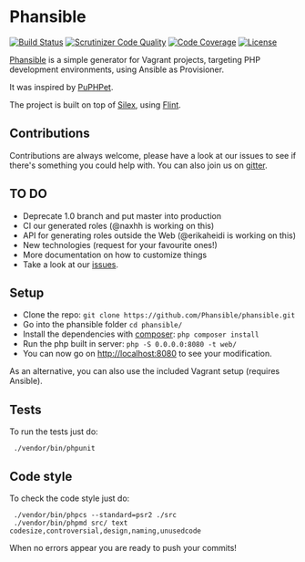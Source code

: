 # Phansible
[![Build Status](https://img.shields.io/travis/phansible/phansible/master.svg?style=flat-square)](https://travis-ci.org/phansible/phansible)
[![Scrutinizer Code Quality](https://img.shields.io/scrutinizer/g/phansible/phansible/master.svg?style=flat-square)](https://scrutinizer-ci.com/g/phansible/phansible/?branch=master)
[![Code Coverage](https://img.shields.io/scrutinizer/coverage/g/phansible/phansible/master.svg?style=flat-square)](https://scrutinizer-ci.com/g/phansible/phansible/?branch=master)
[![License](https://img.shields.io/github/license/phansible/phansible.svg?style=flat-square)](https://github.com/phansible/phansible)


[Phansible](http://phansible.com) is a simple generator for Vagrant projects, targeting PHP development environments, using Ansible as Provisioner.

It was inspired by [PuPHPet](http://puphpet.com).

The project is built on top of [Silex](http://silex.sensiolabs.org/), using [Flint](http://flint.readthedocs.org/).

## Contributions

Contributions are always welcome, please have a look at our issues to see if there's something you could help with.
You can also join us on [gitter](https://gitter.im/phansible/phansible).

## TO DO

- Deprecate 1.0 branch and put master into production
- CI our generated roles (@naxhh is working on this)
- API for generating roles outside the Web (@erikaheidi is working on this)
- New technologies (request for your favourite ones!)
- More documentation on how to customize things 
- Take a look at our [issues](https://github.com/phansible/phansible/issues).

## Setup

- Clone the repo: ```git clone https://github.com/Phansible/phansible.git```
- Go into the phansible folder ```cd phansible/```
- Install the dependencies with [composer](https://getcomposer.org/): ```php composer install```
- Run the php built in server: ```php -S 0.0.0.0:8080 -t web/``` 
- You can now go on [http://localhost:8080](http://localhost:8080) to see your modification.

As an alternative, you can also use the included Vagrant setup (requires Ansible).

## Tests
To run the tests just do:
```
 ./vendor/bin/phpunit
```

## Code style
To check the code style just do:
```
 ./vendor/bin/phpcs --standard=psr2 ./src
 ./vendor/bin/phpmd src/ text codesize,controversial,design,naming,unusedcode
```

When no errors appear you are ready to push your commits!
